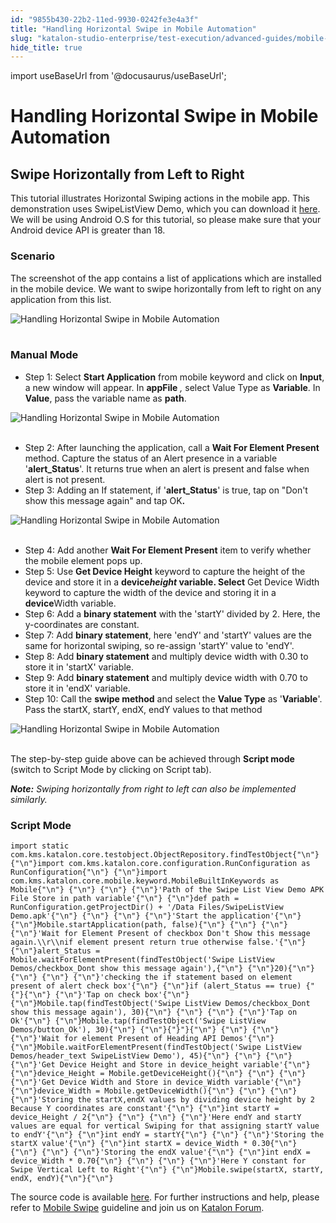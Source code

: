 ```yaml
---
id: "9855b430-22b2-11ed-9930-0242fe3e4a3f"
title: "Handling Horizontal Swipe in Mobile Automation"
slug: "katalon-studio-enterprise/test-execution/advanced-guides/mobile-testing/handling-horizontal-swipe-in-mobile-automation"
hide_title: true
---
```

import useBaseUrl from '@docusaurus/useBaseUrl';

    

# <a id="id_horizontal_swipe_mobile_automation" class="anchor_top_offset"/><a id="ariaid-title1" class="anchor_top_offset"/>Handling Horizontal Swipe in Mobile Automation

    
    
  
  

## <a id="id_1" class="anchor_top_offset"/>Swipe Horizontally from Left to Right

  
    
<p xmlns="http://www.w3.org/1999/xhtml" className="p">This tutorial illustrates Horizontal Swiping actions in the   mobile app. This demonstration uses SwipeListView Demo, which you   can download it <a className="xref j-external-link" href="https://apkpure.com/swipelistview-demo/com.fortysevendeg.android.swipelistview" target="_blank">here</a>.   We will be using Android O.S for this tutorial, so please make sure   that your Android device API is greater than 18.</p> 
  
      
    

### <a id="id_2" class="anchor_top_offset"/>Scenario

    
      
<p xmlns="http://www.w3.org/1999/xhtml" className="p">The screenshot of the app contains a list of applications which   are installed in the mobile device. We want to swipe horizontally   from left to right on any application from this list.</p> 
      
<p xmlns="http://www.w3.org/1999/xhtml" className="p">   <img className="image" src={useBaseUrl("https://github.com/katalon-studio/docs-images/raw/master/katalon-studio/tutorials/horizontal_swipe_mobile_automation/Handling-Horizontal-Swipe-in-Mobile-Automation.png")} alt="Handling Horizontal Swipe in Mobile Automation" /><br /><br /> </p> 
    
  

### <a id="id_3" class="anchor_top_offset"/>Manual Mode

<ul xmlns="http://www.w3.org/1999/xhtml" className="ul"><li className="li">Step 1: Select <strong className="ph b">Start       Application</strong> from mobile keyword and click on     <strong className="ph b">Input</strong>, a new window will appear. In     <strong className="ph b">appFile</strong>     <em className="ph i">,</em> select Value Type as     <strong className="ph b">Variable</strong>. In <strong className="ph b">Value</strong>, pass the     variable name as <strong className="ph b">path</strong>.</li></ul> 
<p xmlns="http://www.w3.org/1999/xhtml" className="p">   <img className="image" src={useBaseUrl("https://github.com/katalon-studio/docs-images/raw/master/katalon-studio/tutorials/horizontal_swipe_mobile_automation/Handling-Horizontal-Swipe-in-Mobile-Automation-1.png")} alt="Handling Horizontal Swipe in Mobile Automation" /><br /><br /> </p> 
<ul xmlns="http://www.w3.org/1999/xhtml" className="ul"><li className="li">Step 2: After launching the application, call a <strong className="ph b">Wait       For Element Present</strong> method. Capture the status of an Alert     presence in a variable '<strong className="ph b">alert_Status</strong>'. It returns     true when an alert is present and false when alert is not     present.</li><li className="li">Step 3: Adding an If statement, if     '<strong className="ph b">alert_Status</strong>' is true, tap on "Don't show this     message again" and tap OK<strong className="ph b">.</strong>   </li></ul> 
<p xmlns="http://www.w3.org/1999/xhtml" className="p">   <img className="image" src={useBaseUrl("https://github.com/katalon-studio/docs-images/raw/master/katalon-studio/tutorials/horizontal_swipe_mobile_automation/Handling-Horizontal-Swipe-in-Mobile-Automation-3.png")} alt="Handling Horizontal Swipe in Mobile Automation" /><br /><br /> </p> 
<ul xmlns="http://www.w3.org/1999/xhtml" className="ul"><li className="li">Step 4: Add another <strong className="ph b">Wait For Element Present</strong>     item to verify whether the mobile element pops up.</li><li className="li">Step 5: Use <strong className="ph b">Get Device Height</strong> keyword to     capture the height of the device and store it in a     <strong className="ph b">device<em className="ph i">height</em> variable. Select</strong> Get Device     Width keyword to capture the width of the device and storing it in     a <strong className="ph b">device</strong>Width variable.</li><li className="li">Step 6: Add a <strong className="ph b">binary statement</strong> with the     'startY' divided by 2. Here, the y-coordinates are constant.</li><li className="li">Step 7: Add <strong className="ph b">binary statement</strong>, here 'endY' and     'startY' values are the same for horizontal swiping, so re-assign     'startY' value to 'endY'.</li><li className="li">Step 8: Add <strong className="ph b">binary statement</strong> and multiply     device width with 0.30 to store it in 'startX' variable.</li><li className="li">Step 9: Add <strong className="ph b">binary statement</strong> and multiply     device width with 0.70 to store it in 'endX' variable.</li><li className="li">Step 10: Call the <strong className="ph b">swipe method</strong> and select the     <strong className="ph b">Value Type</strong> as '<strong className="ph b">Variable</strong>'. Pass     the startX, startY, endX, endY values to that method</li></ul> 
<p xmlns="http://www.w3.org/1999/xhtml" className="p">   <img className="image" src={useBaseUrl("https://github.com/katalon-studio/docs-images/raw/master/katalon-studio/tutorials/horizontal_swipe_mobile_automation/Handling-Horizontal-Swipe-in-Mobile-Automation-10.png")} alt="Handling Horizontal Swipe in Mobile Automation" /><br /><br /> </p> 
<p xmlns="http://www.w3.org/1999/xhtml" className="p">The step-by-step guide above can be achieved through   <strong className="ph b">Script mode</strong> (switch to Script Mode by clicking on   Script tab).</p> 
<p xmlns="http://www.w3.org/1999/xhtml" className="p">   <em className="ph i">     <strong className="ph b">Note:</strong> Swiping horizontally from right to     left can also be implemented similarly.</em> </p> 

### <a id="id_4" class="anchor_top_offset"/>Script Mode

<pre xmlns="http://www.w3.org/1999/xhtml" className="pre codeblock"><code>import static com.kms.katalon.core.testobject.ObjectRepository.findTestObject{"\n"} {"\n"}import com.kms.katalon.core.configuration.RunConfiguration as RunConfiguration{"\n"} {"\n"}import com.kms.katalon.core.mobile.keyword.MobileBuiltInKeywords as Mobile{"\n"} {"\n"} {"\n"} {"\n"}'Path of the Swipe List View Demo APK File Store in path variable'{"\n"} {"\n"}def path = RunConfiguration.getProjectDir() + '/Data Files/SwipeListView Demo.apk'{"\n"} {"\n"} {"\n"} {"\n"}'Start the application'{"\n"} {"\n"}Mobile.startApplication(path, false){"\n"} {"\n"} {"\n"} {"\n"}'Wait for Element Present of checkbox Don't Show this message again.\\r\\nif element present return true otherwise false.'{"\n"} {"\n"}alert_Status = Mobile.waitForElementPresent(findTestObject('Swipe ListView Demos/checkbox_Dont show this message again'),{"\n"} {"\n"}20){"\n"} {"\n"} {"\n"} {"\n"}'checking the if statement based on element present of alert check box'{"\n"} {"\n"}if (alert_Status == true) {"{"}{"\n"} {"\n"}'Tap on check box'{"\n"} {"\n"}Mobile.tap(findTestObject('Swipe ListView Demos/checkbox_Dont show this message again'), 30){"\n"} {"\n"} {"\n"} {"\n"}'Tap on Ok'{"\n"} {"\n"}Mobile.tap(findTestObject('Swipe ListView Demos/button_Ok'), 30){"\n"} {"\n"}{"}"}{"\n"} {"\n"} {"\n"} {"\n"}'Wait for element Present of Heading API Demos'{"\n"} {"\n"}Mobile.waitForElementPresent(findTestObject('Swipe ListView Demos/header_text SwipeListView Demo'), 45){"\n"} {"\n"} {"\n"} {"\n"}'Get Device Height and Store in device_height variable'{"\n"} {"\n"}device_Height = Mobile.getDeviceHeight(){"\n"} {"\n"} {"\n"} {"\n"}'Get Device Width and Store in device_Width variable'{"\n"} {"\n"}device_Width = Mobile.getDeviceWidth(){"\n"} {"\n"} {"\n"} {"\n"}'Storing the startX,endX values by dividing device height by 2 Because Y coordinates are constant'{"\n"} {"\n"}int startY = device_Height / 2{"\n"} {"\n"} {"\n"} {"\n"}'Here endY and startY values are equal for vertical Swiping for that assigning startY value to endY'{"\n"} {"\n"}int endY = startY{"\n"} {"\n"} {"\n"}'Storing the startX value'{"\n"} {"\n"}int startX = device_Width * 0.30{"\n"} {"\n"} {"\n"} {"\n"}'Storing the endX value'{"\n"} {"\n"}int endX = device_Width * 0.70{"\n"} {"\n"} {"\n"} {"\n"}'Here Y constant for Swipe Vertical Left to Right'{"\n"} {"\n"}Mobile.swipe(startX, startY, endX, endY){"\n"}{"\n"}</code></pre> 
<p xmlns="http://www.w3.org/1999/xhtml" className="p">The source code is available <a className="xref j-external-link" href="https://github.com/katalon-studio/katalon-mobile-automation" target="_blank">here</a>. For   further instructions and help, please refer to <a className="xref" href="/docs/katalon-studio-enterprise/keywords/mobile-keywords/mobile-swipe">Mobile     Swipe</a> guideline and join us on <a className="xref j-external-link" href="http://forum.katalon.com/" target="_blank">Katalon Forum</a>.</p> 
